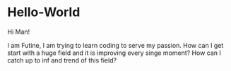 # Hello-World

Hi Man!

I am Futine, I am trying to learn coding to serve my passion. How can I get start with a huge field and it is improving every singe moment? How can I catch up to inf and trend of this field?
